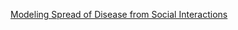 [Modeling Spread of Disease from Social Interactions](https://cs.rochester.edu/~kautz/papers/Sadilek-Kautz-Silenzio_Modeling-Spread-of-Disease-from-Social-Interactions_ICWSM-12.pdf)
